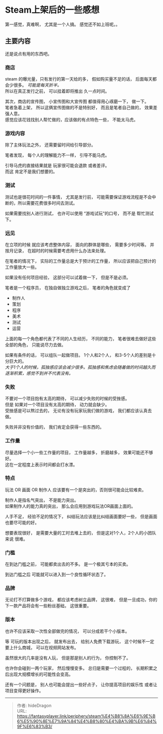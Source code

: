 # Steam上架后的一些感想


第一感觉，真难啊， 尤其是一个人搞。   感觉还不如上班呢。。 

## 主要内容

还是说点有用的东西吧。 

### 商店

steam 的曝光量，只有发行的第一天给的多， 假如购买量不足的话， 后面每天都会少很多。    *可能是每天折半。*  
所以在真正发行之前， 可以挂着即将推出 久一点时间。 

其次，商店的宣传图， 小宣传图和大宣传图 都值得用心琢磨一下， 做一下。   
笔者急着上架， 所以这俩宣传图做的不是特别好， 而且是笔者自己做的， 效果差强人意。  
感觉应该花钱找别人帮忙做的，应该做的有点特色一些， 不能太马虎。 


### 游戏内容

除了主体玩法之外， 还需要留时间给引导部分。  

笔者发现， 每个人的理解能力不一样， 引导不能马虎。  

引导马虎的直接结果就是 玩家很可能会退款 或者差评。   
而这 肯定不是我们想要的。 

### 测试

测试也是很花时间的一件事情，  尤其是发行前， 可能需要保证游戏流程是不会中断的，所以需要花费很多时间去测试。 

如果需要找别人进行测试， 也许可以使用 “游戏试玩”的口号， 而不是 帮忙测试下。 

### 远见

在立项的时候 就应该考虑整体内容， 面向的群体是哪些， 需要多少时间等。 
并按月记录， 在超时的时候需要考虑用什么办法来处理。 

在笔者的情况下， 实际的工作量总是大于预计的工作量， 所以应该把自己预计的工作量放大一些。 

如果没有任何项目经验， 这部分可以试着做一下， 但是不是必须。 

笔者是一个程序员， 在独自做独立游戏之后， 笔者的角色就变成了
- 制作人
- 策划
- 程序
- 美术 
- 测试
- 运营

上面的每一个角色都代表了不同的人生经历， 不同的能力， 笔者很难去做好这些全部的角色， 只能说尽力去做。 

如果有条件的话， 可以组队一起做项目。
1个人和2个人， 和3-5个人的差别是十分巨大的。   
*大于1个人的时候，孤独感应该会减少很多。孤独感和焦虑会随着做的时间越久而逐渐积累，感觉不到并不代表没有。*

### 失败

不要对一个项目抱有太高的期待， 可以减少失败的时候的受挫感。  
但是 如果对一个项目没有太高的期待， 动力就会缺少。  
受挫感是可以熬过去的， 无论有没有玩家玩我们做的游戏， 我们都应该认真去做。

失败并非没有价值的， 我们肯定会获得一些东西的。 


### 工作量

尽量选择一个小一些工作量的项目， 工作量越多， 折磨越多， 效果可能还不够好。   
这在一定程度上表示时间都会打水漂。

### 特点

玩法 OR 画面 OR 制作人  应该要有一个是突出的，否则很可能会比较难卖。

制作人是指名气突出， 不是能力突出。  
如果制作人的能力真的突出， 那么会应用到游戏玩法OR画面上面的。 

人手不足， 经验不足的情况下， 纠结玩法应该是比纠结画面要好一些， 但是画面也要尽可能的好。 

想要表现很好， 是需要大量的工时去堆上去的， 但是这对1个人，2个人的小团队来说 很难。

### 门槛

在到达门槛之前， 可能都卖出去的不多。 是一个极其亏本的买卖。 

到达门槛之后 可能就可以进入到一个良性循环状态了。

### 品牌

无论打不打算做多个游戏， 都应该考虑树立品牌， 这很难， 但是一旦成功，你的下一款产品将会有一些粉丝基础， 这很重要。 


### 版本

也许不应该采取一次性全部做完的情况， 可以分成若干个小版本。 

等 可玩的版本出现之后， 就发布出去， 给别人免费下载游玩， 这个时候不一定要上什么商城， 可以在视频网站发布。 

虽然很大的几率是没有人玩， 但是那是别人的行为， 你控制不了。 

也许你会碰到一两个玩家， 然后慢慢变多。  总归是需要一个过程的， 长期积累之后出现大规模增长的可能性会变高。

还有一个问题是， 别人也可能会提出一些好点子， 让你提高项目的娱乐性 或者让项目变得更好操作。 




---

> 作者: hideDragon  
> URL: https://fantasyplayer.link/periphery/steam%E4%B8%8A%E6%9E%B6%E5%90%8E%E7%9A%84%E4%B8%80%E4%BA%9B%E6%84%9F%E6%83%B3/  

